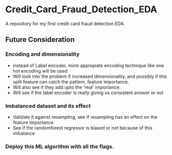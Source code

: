 # Credit_Card_Fraud_Detection_EDA
A repository for my first credit card fraud detection EDA.


## Future Consideration 
### Encoding and dimensionality
- instead of Label encoder, more appropiate encoding technique like one hot encoding will be used
- Will look into the problem if increased dimensionality, and possibly if this split feature can catch the pattern, feature importance.
- Will also see if they add upto the 'real' importance.
- Will see if the label encoder is really giving us consistent answer or not

### Imbalanced dataset and its effect
- Validate it against  resampling, see if resampling has an effect on the feature importance
- See if the randomforest regressor is biased or not because of this imbalance

### Deploy this ML algorithm with all the flags.
